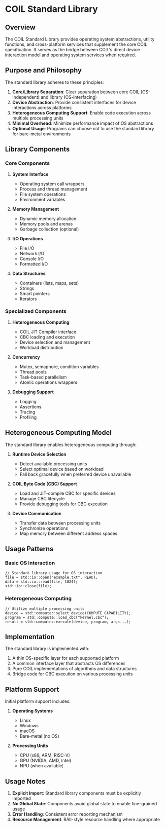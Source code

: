 # COIL Standard Library

## Overview

The COIL Standard Library provides operating system abstractions, utility functions, and cross-platform services that supplement the core COIL specification. It serves as the bridge between COIL's direct device interaction model and operating system services when required.

## Purpose and Philosophy

The standard library adheres to these principles:

1. **Core/Library Separation**: Clear separation between core COIL (OS-independent) and library (OS-interfacing)
2. **Device Abstraction**: Provide consistent interfaces for device interactions across platforms
3. **Heterogeneous Computing Support**: Enable code execution across multiple processing units
4. **Minimal Overhead**: Minimize performance impact of OS abstractions
5. **Optional Usage**: Programs can choose not to use the standard library for bare-metal environments

## Library Components

### Core Components

1. **System Interface**
   - Operating system call wrappers
   - Process and thread management
   - File system operations
   - Environment variables

2. **Memory Management**
   - Dynamic memory allocation
   - Memory pools and arenas
   - Garbage collection (optional)

3. **I/O Operations**
   - File I/O
   - Network I/O
   - Console I/O
   - Formatted I/O

4. **Data Structures**
   - Containers (lists, maps, sets)
   - Strings
   - Smart pointers
   - Iterators

### Specialized Components

1. **Heterogeneous Computing**
   - COIL JIT Compiler interface
   - CBC loading and execution
   - Device selection and management
   - Workload distribution

2. **Concurrency**
   - Mutex, semaphore, condition variables
   - Thread pools
   - Task-based parallelism
   - Atomic operations wrappers

3. **Debugging Support**
   - Logging
   - Assertions
   - Tracing
   - Profiling

## Heterogeneous Computing Model

The standard library enables heterogeneous computing through:

1. **Runtime Device Selection**
   - Detect available processing units
   - Select optimal device based on workload
   - Fall back gracefully when preferred device unavailable

2. **COIL Byte Code (CBC) Support**
   - Load and JIT-compile CBC for specific devices
   - Manage CBC lifecycle
   - Provide debugging tools for CBC execution

3. **Device Communication**
   - Transfer data between processing units
   - Synchronize operations
   - Map memory between different address spaces

## Usage Patterns

### Basic OS Interaction

```
// Standard library usage for OS interaction
file = std::io::open("example.txt", READ);
data = std::io::read(file, 1024);
std::io::close(file);
```

### Heterogeneous Computing

```
// Utilize multiple processing units
device = std::compute::select_device(COMPUTE_CAPABILITY);
program = std::compute::load_cbc("kernel.cbc");
result = std::compute::execute(device, program, args...);
```

## Implementation

The standard library is implemented with:

1. A thin OS-specific layer for each supported platform
2. A common interface layer that abstracts OS differences
3. Pure COIL implementations of algorithms and data structures
4. Bridge code for CBC execution on various processing units

## Platform Support

Initial platform support includes:

1. **Operating Systems**
   - Linux
   - Windows
   - macOS
   - Bare-metal (no OS)

2. **Processing Units**
   - CPU (x86, ARM, RISC-V)
   - GPU (NVIDIA, AMD, Intel)
   - NPU (when available)

## Usage Notes

1. **Explicit Import**: Standard library components must be explicitly imported
2. **No Global State**: Components avoid global state to enable fine-grained usage
3. **Error Handling**: Consistent error reporting mechanism
4. **Resource Management**: RAII-style resource handling where appropriate